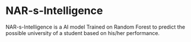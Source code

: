 # NAR-s-Intelligence

NAR-s-Intelligence is a AI model Trained on Random Forest to predict the possible university of a student based on his/her performance.
 
